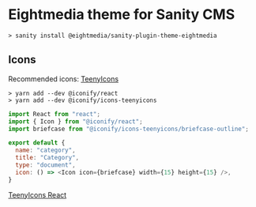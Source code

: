 # Eightmedia theme for Sanity CMS

```
> sanity install @eightmedia/sanity-plugin-theme-eightmedia
```

## Icons

Recommended icons: [TeenyIcons](https://teenyicons.com/)

```
> yarn add --dev @iconify/react
> yarn add --dev @iconify/icons-teenyicons
```


```js
import React from "react";
import { Icon } from "@iconify/react";
import briefcase from "@iconify/icons-teenyicons/briefcase-outline";

export default {
  name: "category",
  title: "Category",
  type: "document",
  icon: () => <Icon icon={briefcase} width={15} height={15} />,
}

 ```

[TeenyIcons React](https://www.npmjs.com/package/@iconify/icons-teenyicons)